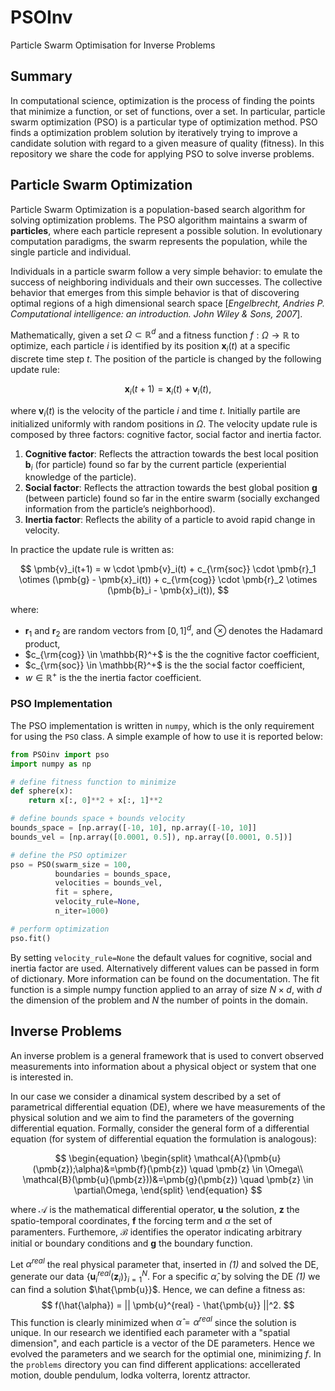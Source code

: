 # PSOInv
Particle Swarm Optimisation for Inverse Problems

## Summary
In computational science, optimization is the process of finding the points that minimize a function, or set of functions, over a set. In particular, particle swarm optimization (PSO) is a particular type of optimization method. PSO finds a optimization problem solution by iteratively trying to improve a candidate solution with regard to a given measure of quality (fitness). In this repository we share the code for applying PSO to solve inverse problems.

## Particle Swarm Optimization
Particle Swarm Optimization is a population-based search algorithm for solving optimization problems. The PSO algorithm maintains a swarm of **particles**, where each particle represent a possible solution. In evolutionary computation paradigms, the swarm represents the population, while the single particle and individual. 

Individuals in a particle swarm follow a very simple behavior: to emulate the success of neighboring individuals and their own successes. The collective behavior that emerges
from this simple behavior is that of discovering optimal regions of a high dimensional
search space [*Engelbrecht, Andries P. Computational intelligence: an introduction. John Wiley & Sons, 2007*].

Mathematically, given a set $\Omega\subset\mathbb{R}^d$ and a fitness function $f : \Omega \rightarrow \mathbb{R}$ to optimize, each particle $i$ is identified by its position $\pmb{x}_i(t)$ at a specific discrete time step $t$. The position of the particle is changed by the following update rule:

$$\pmb{x}_i(t+1) = \pmb{x}_i(t) + \pmb{v}_i(t),$$

where $\pmb{v}_i(t)$ is the velocity of the particle $i$ and time $t$. Initially partile are initialized uniformly with random positions in $\Omega$. The velocity update rule is composed by three factors: cognitive factor, social factor and inertia factor.

1. **Cognitive factor**: Reflects the attraction towards the best local position $\pmb{b}_i$ (for particle) found so far by the current particle (experiential knowledge of the particle).
2. **Social factor**: Reflects the attraction towards the best global position $\pmb{g}$ (between particle) found so far in the entire swarm (socially exchanged information from the
particle’s neighborhood).
3. **Inertia factor**: Reflects the ability of a particle to avoid rapid change in velocity.

In practice the update rule is written as:

$$ 
\pmb{v}_i(t+1) = w \cdot \pmb{v}_i(t) + c_{\rm{soc}} \cdot \pmb{r}_1 \otimes (\pmb{g} - \pmb{x}_i(t)) + c_{\rm{cog}} \cdot \pmb{r}_2 \otimes (\pmb{b}_i - \pmb{x}_i(t)),
$$

where:

* $\pmb{r}_1$ and $\pmb{r}_2$ are random vectors from $[0, 1]^d$, and $\otimes$ denotes the Hadamard product,
* $c_{\rm{cog}} \in \mathbb{R}^+$ is the the cognitive factor coefficient,
* $c_{\rm{soc}} \in \mathbb{R}^+$ is the the social factor coefficient,
* $w \in \mathbb{R}^+$ is the the inertia factor coefficient.

### PSO Implementation
The PSO implementation is written in `numpy`, which is the only requirement for using the `PSO` class. A simple example of how to use it is reported below:

```python
from PSOinv import pso
import numpy as np

# define fitness function to minimize
def sphere(x):
    return x[:, 0]**2 + x[:, 1]**2

# define bounds space + bounds velocity
bounds_space = [np.array([-10, 10], np.array([-10, 10]]
bounds_vel = [np.array([0.0001, 0.5]), np.array([0.0001, 0.5])]

# define the PSO optimizer
pso = PSO(swarm_size = 100,
          boundaries = bounds_space,
          velocities = bounds_vel,
          fit = sphere,
          velocity_rule=None,
          n_iter=1000)

# perform optimization
pso.fit()
```

By setting `velocity_rule=None` the default values for cognitive, social and inertia factor are used. Alternatively different values can be passed in form of dictionary. More information can be found on the documentation. The fit function is a simple numpy function applied to an array of size $N\times d$, with $d$ the dimension of the problem and $N$ the number of points in the domain.

## Inverse Problems
An inverse problem is a general framework that is used to convert observed measurements into information about a physical object or system that one is interested in. 

In our case we consider a dinamical system described by a set of parametrical differential equation (DE), where we have measurements of the physical solution and we aim to find the parameters of the governing differential equation. Formally, consider the general form of a differential equation (for system of differential equation the formulation is analogous):

$$
\begin{equation}
\begin{split}
    \mathcal{A}(\pmb{u}(\pmb{z});\alpha)&=\pmb{f}(\pmb{z}) \quad \pmb{z} \in \Omega\\       
    \mathcal{B}(\pmb{u}(\pmb{z}))&=\pmb{g}(\pmb{z}) \quad \pmb{z} \in \partial\Omega,   
\end{split}
\end{equation}
$$

where $\mathcal{A}$ is the mathematical differential operator, $\pmb{u}$ the solution, $\pmb{z}$ the spatio-temporal coordinates, $\pmb{f}$ the forcing term and $\alpha$ the set of paramenters. Furthemore, $\mathcal{B}$ identifies the operator indicating arbitrary initial or boundary conditions and $\pmb{g}$ the boundary function.

Let $\alpha^{real}$ the real physical parameter that, inserted in *(1)* and solved the DE, generate our data $\{\pmb{u}_i^{real}(\pmb{z}_i)\}_{i=1}^N$. For a specific $\hat{\alpha}$, by solving the DE *(1)* we can find a solution $\hat{\pmb{u}}$. Hence, we can define a fitness as:
$$
f(\hat{\alpha}) = || \pmb{u}^{real} - \hat{\pmb{u}} ||^2.
$$
This function is clearly minimized when $\hat{\alpha} = \alpha^{real}$ since the solution is unique. In our research we identified each parameter with a "spatial dimension", and each particle is a vector of the DE parameters. Hence we evolved the parameters and we search for the optimial one, minimizing $f$. In the `problems` directory you can find different applications: accellerated motion, double pendulum, lodka volterra, lorentz attractor. 